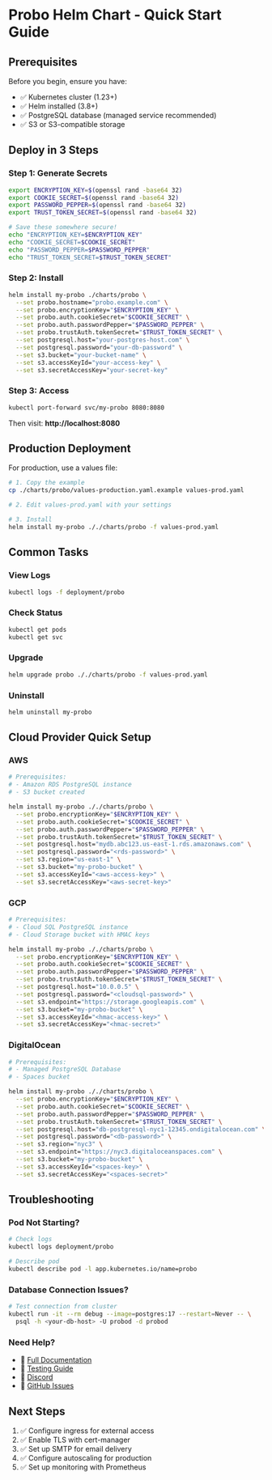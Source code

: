 # Probo Helm Chart - Quick Start Guide

## Prerequisites

Before you begin, ensure you have:
- ✅ Kubernetes cluster (1.23+)
- ✅ Helm installed (3.8+)
- ✅ PostgreSQL database (managed service recommended)
- ✅ S3 or S3-compatible storage

## Deploy in 3 Steps

### Step 1: Generate Secrets

```bash
export ENCRYPTION_KEY=$(openssl rand -base64 32)
export COOKIE_SECRET=$(openssl rand -base64 32)
export PASSWORD_PEPPER=$(openssl rand -base64 32)
export TRUST_TOKEN_SECRET=$(openssl rand -base64 32)

# Save these somewhere secure!
echo "ENCRYPTION_KEY=$ENCRYPTION_KEY"
echo "COOKIE_SECRET=$COOKIE_SECRET"
echo "PASSWORD_PEPPER=$PASSWORD_PEPPER"
echo "TRUST_TOKEN_SECRET=$TRUST_TOKEN_SECRET"
```

### Step 2: Install

```bash
helm install my-probo ./charts/probo \
  --set probo.hostname="probo.example.com" \
  --set probo.encryptionKey="$ENCRYPTION_KEY" \
  --set probo.auth.cookieSecret="$COOKIE_SECRET" \
  --set probo.auth.passwordPepper="$PASSWORD_PEPPER" \
  --set probo.trustAuth.tokenSecret="$TRUST_TOKEN_SECRET" \
  --set postgresql.host="your-postgres-host.com" \
  --set postgresql.password="your-db-password" \
  --set s3.bucket="your-bucket-name" \
  --set s3.accessKeyId="your-access-key" \
  --set s3.secretAccessKey="your-secret-key"
```

### Step 3: Access

```bash
kubectl port-forward svc/my-probo 8080:8080
```

Then visit: **http://localhost:8080**

## Production Deployment

For production, use a values file:

```bash
# 1. Copy the example
cp ./charts/probo/values-production.yaml.example values-prod.yaml

# 2. Edit values-prod.yaml with your settings

# 3. Install
helm install my-probo ././charts/probo -f values-prod.yaml
```

## Common Tasks

### View Logs
```bash
kubectl logs -f deployment/probo
```

### Check Status
```bash
kubectl get pods
kubectl get svc
```

### Upgrade
```bash
helm upgrade probo ././charts/probo -f values-prod.yaml
```

### Uninstall
```bash
helm uninstall my-probo
```

## Cloud Provider Quick Setup

### AWS

```bash
# Prerequisites:
# - Amazon RDS PostgreSQL instance
# - S3 bucket created

helm install my-probo ././charts/probo \
  --set probo.encryptionKey="$ENCRYPTION_KEY" \
  --set probo.auth.cookieSecret="$COOKIE_SECRET" \
  --set probo.auth.passwordPepper="$PASSWORD_PEPPER" \
  --set probo.trustAuth.tokenSecret="$TRUST_TOKEN_SECRET" \
  --set postgresql.host="mydb.abc123.us-east-1.rds.amazonaws.com" \
  --set postgresql.password="<rds-password>" \
  --set s3.region="us-east-1" \
  --set s3.bucket="my-probo-bucket" \
  --set s3.accessKeyId="<aws-access-key>" \
  --set s3.secretAccessKey="<aws-secret-key>"
```

### GCP

```bash
# Prerequisites:
# - Cloud SQL PostgreSQL instance
# - Cloud Storage bucket with HMAC keys

helm install my-probo ././charts/probo \
  --set probo.encryptionKey="$ENCRYPTION_KEY" \
  --set probo.auth.cookieSecret="$COOKIE_SECRET" \
  --set probo.auth.passwordPepper="$PASSWORD_PEPPER" \
  --set probo.trustAuth.tokenSecret="$TRUST_TOKEN_SECRET" \
  --set postgresql.host="10.0.0.5" \
  --set postgresql.password="<cloudsql-password>" \
  --set s3.endpoint="https://storage.googleapis.com" \
  --set s3.bucket="my-probo-bucket" \
  --set s3.accessKeyId="<hmac-access-key>" \
  --set s3.secretAccessKey="<hmac-secret>"
```

### DigitalOcean

```bash
# Prerequisites:
# - Managed PostgreSQL Database
# - Spaces bucket

helm install my-probo ././charts/probo \
  --set probo.encryptionKey="$ENCRYPTION_KEY" \
  --set probo.auth.cookieSecret="$COOKIE_SECRET" \
  --set probo.auth.passwordPepper="$PASSWORD_PEPPER" \
  --set probo.trustAuth.tokenSecret="$TRUST_TOKEN_SECRET" \
  --set postgresql.host="db-postgresql-nyc1-12345.ondigitalocean.com" \
  --set postgresql.password="<db-password>" \
  --set s3.region="nyc3" \
  --set s3.endpoint="https://nyc3.digitaloceanspaces.com" \
  --set s3.bucket="my-probo-bucket" \
  --set s3.accessKeyId="<spaces-key>" \
  --set s3.secretAccessKey="<spaces-secret>"
```

## Troubleshooting

### Pod Not Starting?

```bash
# Check logs
kubectl logs deployment/probo

# Describe pod
kubectl describe pod -l app.kubernetes.io/name=probo
```

### Database Connection Issues?

```bash
# Test connection from cluster
kubectl run -it --rm debug --image=postgres:17 --restart=Never -- \
  psql -h <your-db-host> -U probod -d probod
```

### Need Help?

- 📖 [Full Documentation](charts/probo/README.md)
- 🧪 [Testing Guide](TESTING.md)
- 💬 [Discord](https://discord.gg/8qfdJYfvpY)
- 🐛 [GitHub Issues](https://github.com/getprobo/probo/issues)

## Next Steps

1. ✅ Configure ingress for external access
2. ✅ Enable TLS with cert-manager
3. ✅ Set up SMTP for email delivery
4. ✅ Configure autoscaling for production
5. ✅ Set up monitoring with Prometheus

